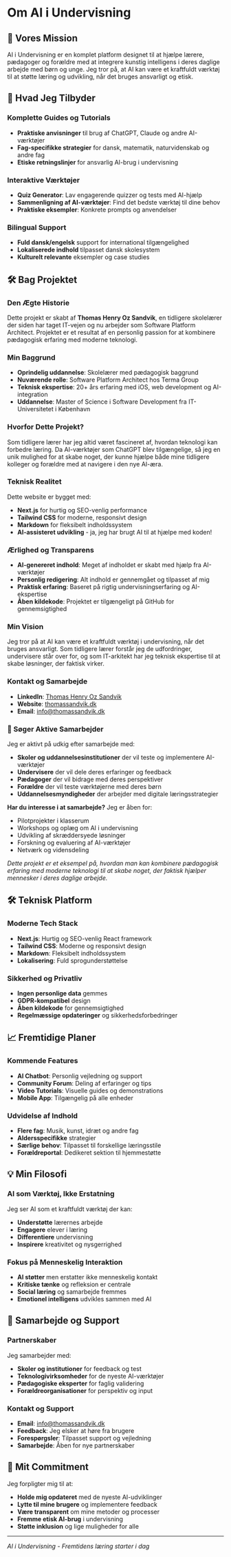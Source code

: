 # Om AI i Undervisning

## 🎯 Vores Mission

AI i Undervisning er en komplet platform designet til at hjælpe lærere, pædagoger og forældre med at integrere kunstig intelligens i deres daglige arbejde med børn og unge. Jeg tror på, at AI kan være et kraftfuldt værktøj til at støtte læring og udvikling, når det bruges ansvarligt og etisk.

## 🚀 Hvad Jeg Tilbyder

### Komplette Guides og Tutorials
- **Praktiske anvisninger** til brug af ChatGPT, Claude og andre AI-værktøjer
- **Fag-specifikke strategier** for dansk, matematik, naturvidenskab og andre fag
- **Etiske retningslinjer** for ansvarlig AI-brug i undervisning

### Interaktive Værktøjer
- **Quiz Generator**: Lav engagerende quizzer og tests med AI-hjælp
- **Sammenligning af AI-værktøjer**: Find det bedste værktøj til dine behov
- **Praktiske eksempler**: Konkrete prompts og anvendelser

### Bilingual Support
- **Fuld dansk/engelsk** support for international tilgængelighed
- **Lokaliserede indhold** tilpasset dansk skolesystem
- **Kulturelt relevante** eksempler og case studies

## 🛠️ Bag Projektet

### Den Ægte Historie
Dette projekt er skabt af **Thomas Henry Oz Sandvik**, en tidligere skolelærer der siden har taget IT-vejen og nu arbejder som Software Platform Architect. Projektet er et resultat af en personlig passion for at kombinere pædagogisk erfaring med moderne teknologi.

### Min Baggrund
- **Oprindelig uddannelse**: Skolelærer med pædagogisk baggrund
- **Nuværende rolle**: Software Platform Architect hos Terma Group
- **Teknisk ekspertise**: 20+ års erfaring med iOS, web development og AI-integration
- **Uddannelse**: Master of Science i Software Development fra IT-Universitetet i København

### Hvorfor Dette Projekt?
Som tidligere lærer har jeg altid været fascineret af, hvordan teknologi kan forbedre læring. Da AI-værktøjer som ChatGPT blev tilgængelige, så jeg en unik mulighed for at skabe noget, der kunne hjælpe både mine tidligere kolleger og forældre med at navigere i den nye AI-æra.

### Teknisk Realitet
Dette website er bygget med:
- **Next.js** for hurtig og SEO-venlig performance
- **Tailwind CSS** for moderne, responsivt design
- **Markdown** for fleksibelt indholdssystem
- **AI-assisteret udvikling** - ja, jeg har brugt AI til at hjælpe med koden!

### Ærlighed og Transparens
- **AI-genereret indhold**: Meget af indholdet er skabt med hjælp fra AI-værktøjer
- **Personlig redigering**: Alt indhold er gennemgået og tilpasset af mig
- **Praktisk erfaring**: Baseret på rigtig undervisningserfaring og AI-ekspertise
- **Åben kildekode**: Projektet er tilgængeligt på GitHub for gennemsigtighed

### Min Vision
Jeg tror på at AI kan være et kraftfuldt værktøj i undervisning, når det bruges ansvarligt. Som tidligere lærer forstår jeg de udfordringer, undervisere står over for, og som IT-arkitekt har jeg teknisk ekspertise til at skabe løsninger, der faktisk virker.

### Kontakt og Samarbejde
- **LinkedIn**: [Thomas Henry Oz Sandvik](https://www.linkedin.com/in/thomas-henry-oz-sandvik/)
- **Website**: [thomassandvik.dk](https://thomassandvik.dk)
- **Email**: info@thomassandvik.dk

### 🚀 Søger Aktive Samarbejder
Jeg er aktivt på udkig efter samarbejde med:
- **Skoler og uddannelsesinstitutioner** der vil teste og implementere AI-værktøjer
- **Undervisere** der vil dele deres erfaringer og feedback
- **Pædagoger** der vil bidrage med deres perspektiver
- **Forældre** der vil teste værktøjerne med deres børn
- **Uddannelsesmyndigheder** der arbejder med digitale læringsstrategier

**Har du interesse i at samarbejde?** Jeg er åben for:
- Pilotprojekter i klasserum
- Workshops og oplæg om AI i undervisning
- Udvikling af skræddersyede løsninger
- Forskning og evaluering af AI-værktøjer
- Netværk og vidensdeling

*Dette projekt er et eksempel på, hvordan man kan kombinere pædagogisk erfaring med moderne teknologi til at skabe noget, der faktisk hjælper mennesker i deres daglige arbejde.*

## 🛠️ Teknisk Platform

### Moderne Tech Stack
- **Next.js**: Hurtig og SEO-venlig React framework
- **Tailwind CSS**: Moderne og responsivt design
- **Markdown**: Fleksibelt indholdssystem
- **Lokalisering**: Fuld sprogunderstøttelse

### Sikkerhed og Privatliv
- **Ingen personlige data** gemmes
- **GDPR-kompatibel** design
- **Åben kildekode** for gennemsigtighed
- **Regelmæssige opdateringer** og sikkerhedsforbedringer

## 📈 Fremtidige Planer

### Kommende Features
- **AI Chatbot**: Personlig vejledning og support
- **Community Forum**: Deling af erfaringer og tips
- **Video Tutorials**: Visuelle guides og demonstrations
- **Mobile App**: Tilgængelig på alle enheder

### Udvidelse af Indhold
- **Flere fag**: Musik, kunst, idræt og andre fag
- **Aldersspecifikke** strategier
- **Særlige behov**: Tilpasset til forskellige læringsstile
- **Forældreportal**: Dedikeret sektion til hjemmestøtte

## 💡 Min Filosofi

### AI som Værktøj, Ikke Erstatning
Jeg ser AI som et kraftfuldt værktøj der kan:
- **Understøtte** lærernes arbejde
- **Engagere** elever i læring
- **Differentiere** undervisning
- **Inspirere** kreativitet og nysgerrighed

### Fokus på Menneskelig Interaktion
- **AI støtter** men erstatter ikke menneskelig kontakt
- **Kritiske tænke** og refleksion er centrale
- **Social læring** og samarbejde fremmes
- **Emotionel intelligens** udvikles sammen med AI

## 🤝 Samarbejde og Support

### Partnerskaber
Jeg samarbejder med:
- **Skoler og institutioner** for feedback og test
- **Teknologivirksomheder** for de nyeste AI-værktøjer
- **Pædagogiske eksperter** for faglig validering
- **Forældreorganisationer** for perspektiv og input

### Kontakt og Support
- **Email**: info@thomassandvik.dk
- **Feedback**: Jeg elsker at høre fra brugere
- **Forespørgsler**: Tilpasset support og vejledning
- **Samarbejde**: Åben for nye partnerskaber

## 🌟 Mit Commitment

Jeg forpligter mig til at:
- **Holde mig opdateret** med de nyeste AI-udviklinger
- **Lytte til mine brugere** og implementere feedback
- **Være transparent** om mine metoder og processer
- **Fremme etisk AI-brug** i undervisning
- **Støtte inklusion** og lige muligheder for alle

---

*AI i Undervisning - Fremtidens læring starter i dag* 